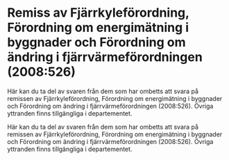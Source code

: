 # Remiss av Fjärrkyleförordning, Förordning om energimätning i byggnader och Förordning om ändring i fjärrvärmeförordningen (2008:526)

Här kan du ta del av svaren från dem som har ombetts att svara på remissen av Fjärrkyleförordning, Förordning om energimätning i byggnader och Förordning om ändring i fjärrvärmeförordningen (2008:526). Övriga yttranden finns tillgängliga i departementet.

Här kan du ta del av svaren från dem som har ombetts att svara på remissen av Fjärrkyleförordning, Förordning om energimätning i byggnader och Förordning om ändring i fjärrvärmeförordningen (2008:526). Övriga yttranden finns tillgängliga i departementet.
